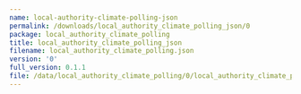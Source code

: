 ```yaml
---
name: local-authority-climate-polling-json
permalink: /downloads/local_authority_climate_polling_json/0
package: local_authority_climate_polling
title: local_authority_climate_polling_json
filename: local_authority_climate_polling.json
version: '0'
full_version: 0.1.1
file: /data/local_authority_climate_polling/0/local_authority_climate_polling.json
---
```

